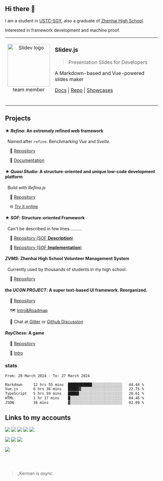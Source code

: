## Hi there 👋

I am a student in [USTC-SGY](https://en.scgy.ustc.edu.cn/), also a graduate of [Zhenhai High School](http://www.zhzx.net.cn).

Interested in framework development and machine proof.

<table><tbody><tr>

<td align="middle">

<a href="https://github.com/slidevjs/slidev"><img alt="Slidev logo" src="https://sli.dev/logo-title.png" width="140"></a><br/>
team member

<br/>

</td>
<td align="left">

### Slidev.js

> Presentation Slides for Developers

A Markdown-based and Vue-powered slides maker

[Docs](https://sli.dev/) | [Repo](https://github.com/slidevjs/slidev) | [Showcases](https://github.com/slidevjs/slidev)

<br/>

</td>

</tr></tbody></table>

## Projects

#### ★ *Refina*: An extremely refined web framework

&nbsp; Named after `refine`. Benchmarking *Vue* and *Svelte*.

&nbsp;&nbsp;&nbsp; 📁 [Repository](https://github.com/refinajs/refina)

&nbsp;&nbsp;&nbsp; 📖 [Documentation](https://refina.vercel.app/)

#### ★ *Quasi Studio*: A structure-oriented and unique low-code development platform

&nbsp; Build with *Refina.js*

&nbsp;&nbsp;&nbsp; 📁 [Repository](https://github.com/Quasi-Studio/quasi)

&nbsp;&nbsp;&nbsp; 🌐 [Try it online](https://quasi-studio.netlify.app/)

#### ★ *SOF*: Structure-oriented Framework

&nbsp; Can't be described in few lines..........

&nbsp;&nbsp;&nbsp; 📁 [Repository (SOF **Description**)](https://github.com/Structure-Oriented-Framework/SOF)

&nbsp;&nbsp;&nbsp; 📁 [Repository (SOF **Implementation**)](https://github.com/Structure-Oriented-Framework/SOF-impl)

#### *ZVMS*: Zhenhai High School Volunteer Management System

&nbsp; Currently used by thousands of students in my high school.

&nbsp;&nbsp;&nbsp; 📁 [Repository](https://github.com/zvms/zvms)

#### the *UCON PROJECT*: A super text-based UI framework. Reorganized.

&nbsp;&nbsp;&nbsp; 📁 [Repository](https://github.com/UniCoderGroup/ucon)

&nbsp;&nbsp;&nbsp; 🗺 [Intro&Roadmap](https://kermanx.github.io/posts/ucon_project/)

&nbsp;&nbsp;&nbsp; 💬 Chat at [Gitter](https://gitter.im/ucon-project) or [Github Discussion](https://github.com/UniCoderGroup/ucon/discussions)

#### *RayChess*: A game

&nbsp;&nbsp;&nbsp; 📁 [Repository](https://github.com/UniCoderGroup/RayChess)

&nbsp;&nbsp;&nbsp; 📄 [Intro](https://kermanx.github.io/posts/raychess/)

### stats

<!--START_SECTION:waka-->

```txt
From: 20 March 2024 - To: 27 March 2024

Markdown     12 hrs 55 mins  ███████████░░░░░░░░░░░░░░   44.44 %
Vue.js       6 hrs 36 mins   █████▓░░░░░░░░░░░░░░░░░░░   22.75 %
TypeScript   5 hrs 59 mins   █████░░░░░░░░░░░░░░░░░░░░   20.61 %
HTML         1 hr 17 mins    █░░░░░░░░░░░░░░░░░░░░░░░░   04.46 %
JSON         36 mins         ▓░░░░░░░░░░░░░░░░░░░░░░░░   02.09 %
```

<!--END_SECTION:waka-->

## Links to my accounts
  <a href="https://github.com/KermanX"><img src="https://img.shields.io/badge/-@KermanX-181717?style=flat-square&logo=github&logoColor=white"/></a>
  <a href="https://github.com/UniCoderGroup"><img src="https://img.shields.io/badge/-@UniCoderGroup-181717?style=flat-square&logo=github&logoColor=white"/></a>
  <a href="https://github.com/UnitedOIers"><img src="https://img.shields.io/badge/-@UnitedOIers-181717?style=flat-square&logo=github&logoColor=white"/></a>
  <a href="https://gitee.com/KermanX"><img src="https://img.shields.io/badge/-@KermanX-d73f4d?style=flat-square&logo=gitee&logoColor=white"/></a>
  <a href="https://gitee.com/UniCoderGroup"><img src="https://img.shields.io/badge/-@UniCoderGroup-d73f4d?style=flat-square&logo=gitee&logoColor=white"/></a>
  
  <a href="mailto:kermanx@qq.com"><img src="https://img.shields.io/badge/-KermanX@qq.com-168de2?style=flat-square&logo=mail.ru&logoColor=white"/></a>
  <a href="https://gitter.im/UniCoderGroup"><img src="https://img.shields.io/badge/-@UniCoderGroup-4d434d?style=flat-square&logo=gitter&logoColor=white"/></a>
  <a href="https://im.qq.com/"><img src="https://img.shields.io/badge/-@__Kerman-f5f5f5?style=flat-square&logo=tencentqq&logoColor=e81f1f"/></a>
  
  <a href="https://space.bilibili.com/1273710873"><img src="https://img.shields.io/badge/-@__Kerman-00a1d6?style=flat-square&logo=bilibili&logoColor=white"/></a>

<br/>
<br/>

> _Kerman is *async*.
